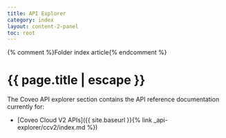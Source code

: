 ```yaml
---
title: API Explorer
category: index
layout: content-2-panel
toc: root
---
```

{% comment %}Folder index article{% endcomment %}
# {{ page.title | escape }}

The Coveo API explorer section contains the API reference documentation currently for: 
- [Coveo Cloud V2 APIs]({{ site.baseurl }}{% link _api-explorer/ccv2/index.md %})